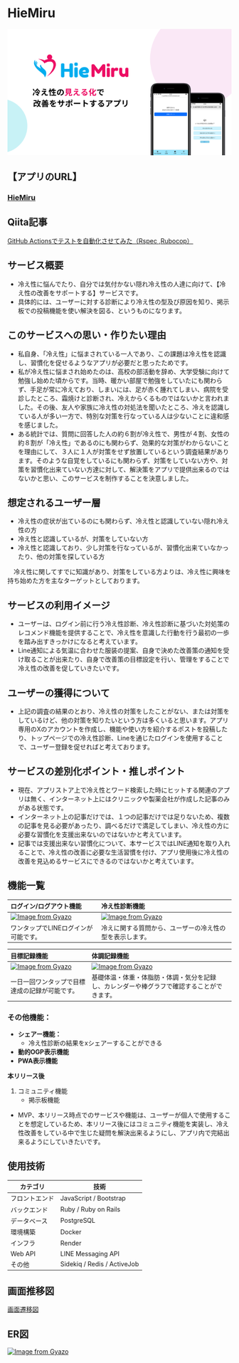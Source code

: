 # HieMiru
![HieMiru](./app/assets/images/ogp.png)

## 【アプリのURL】
### [HieMiru](https://hiemiru.com/)

## Qiita記事
[GitHub Actionsでテストを自動化させてみた（Rspec ,Rubocop）](https://qiita.com/kapi819/items/91589cd0145543b09325)

## サービス概要
* 冷え性に悩んでたり、自分では気付かない隠れ冷え性の人達に向けて、【冷え性の改善をサポートする】サービスです。
* 具体的には、ユーザーに対する診断により冷え性の型及び原因を知り、掲示板での投稿機能を使い解決を図る、というものになります。

## このサービスへの思い・作りたい理由
* 私自身、「冷え性」に悩まされている一人であり、この課題は冷え性を認識し、習慣化を促せるようなアプリが必要だと思ったためです。
* 私が冷え性に悩まされ始めたのは、高校の部活動を辞め、大学受験に向けて勉強し始めた頃からです。当時、暖かい部屋で勉強をしていたにも関わらず、手足が常に冷えており、しまいには、足が赤く腫れてしまい、病院を受診したところ、霜焼けと診断され、冷えからくるものではないかと言われました。その後、友人や家族に冷え性の対処法を聞いたところ、冷えを認識している人が多い一方で、特別な対策を行なっている人は少ないことに違和感を感じました。
* ある統計では、質問に回答した人の約６割が冷え性で、男性が４割、女性の約８割が「冷え性」であるのにも関わらず、効果的な対策がわからないことを理由にして、３人に１人が対策をせず放置しているという調査結果があります。そのような自覚をしているにも関わらず、対策をしていない方や、対策を習慣化出来ていない方達に対して、解決策をアプリで提供出来るのではないかと思い、このサービスを制作することを決意しました。

## 想定されるユーザー層
* 冷え性の症状が出ているのにも関わらず、冷え性と認識していない隠れ冷え性の方
* 冷え性と認識しているが、対策をしていない方
* 冷え性と認識しており、少し対策を行なっているが、習慣化出来ていなかったり、他の対策を探している方

　冷え性に関してすでに知識があり、対策をしている方よりは、冷え性に興味を持ち始めた方を主なターゲットとしております。

## サービスの利用イメージ
* ユーザーは、ログイン前に行う冷え性診断、冷え性診断に基づいた対処策のレコメンド機能を提供することで、冷え性を意識した行動を行う最初の一歩を踏み出すきっかけになると考えています。
* Line通知による気温に合わせた服装の提案、自身で決めた改善策の通知を受け取ることが出来たり、自身で改善策の目標設定を行い、管理をすることで冷え性の改善を促していきたいです。

## ユーザーの獲得について
* 上記の調査の結果のとおり、冷え性の対策をしたことがない、または対策をしているけど、他の対策を知りたいという方は多くいると思います。アプリ専用のXのアカウントを作成し、機能や使い方を紹介するポストを投稿したり、トップページでの冷え性診断、Lineを通じたログインを使用することで、ユーザー登録を促せればと考えております。

## サービスの差別化ポイント・推しポイント
* 現在、アプリストア上で冷え性とワード検索した時にヒットする関連のアプリは無く、インターネット上にはクリニックや製薬会社が作成した記事のみがある状態です。
* インターネット上の記事だけでは、１つの記事だけでは足りないため、複数の記事を見る必要があったり、調べるだけで満足してしまい、冷え性の方に必要な習慣化を支援出来ないのではないかと考えています。
* 記事では支援出来ない習慣化について、本サービスではLINE通知を取り入れることで、冷え性の改善に必要な生活習慣を付け、アプリ使用後に冷え性の改善を見込めるサービスにできるのではないかと考えています。

## 機能一覧
|ログイン/ログアウト機能|冷え性診断機能|
|:-------------|:-------------|
|[![Image from Gyazo](https://i.gyazo.com/2b88d82545c2750c1c2f7de4579ce470.gif)](https://gyazo.com/2b88d82545c2750c1c2f7de4579ce470)|[![Image from Gyazo](https://i.gyazo.com/4df889477bcc691894b45af0d9b8404f.gif)](https://gyazo.com/4df889477bcc691894b45af0d9b8404f)|
|ワンタップでLINEログインが可能です。|冷えに関する質問から、ユーザーの冷え性の型を表示します。|

|目標記録機能|体調記録機能|
|:-------------|:-------------|
|[![Image from Gyazo](https://i.gyazo.com/156a9d49f23dd3e82fab580cdedb03c7.gif)](https://gyazo.com/156a9d49f23dd3e82fab580cdedb03c7)|[![Image from Gyazo](https://i.gyazo.com/f5718476a9ce1535e9290d9da9ba2541.gif)](https://gyazo.com/f5718476a9ce1535e9290d9da9ba2541)|
|一日一回ワンタップで目標達成の記録が可能です。|基礎体温・体重・体脂肪・体調・気分を記録し、カレンダーや棒グラフで確認することができます。|

### その他機能：
- **シェアー機能：**
  - 冷え性診断の結果をxシェアーすることができる
- **動的OGP表示機能**
- **PWA表示機能**

**本リリース後**
   1. コミュニティ機能
      - 掲示板機能

* MVP、本リリース時点でのサービスや機能は、ユーザーが個人で使用することを想定しているため、本リリース後にはコミュニティ機能を実装し、冷え性改善をしている中で生じた疑問を解決出来るようにし、アプリ内で完結出来るようにしていきたいです。

## 使用技術
| カテゴリ       | 技術                                     |
| ------------- | -------------                           |
| フロントエンド   | JavaScript / Bootstrap                 |
| バックエンド    | Ruby / Ruby on Rails                    |
| データベース    | PostgreSQL                              |
| 環境構築       | Docker                                  |
| インフラ       | Render                                  |
| Web API      | LINE Messaging API                       |
| その他 　     | Sidekiq / Redis / ActiveJob              |

## 画面推移図
[画面遷移図](https://www.figma.com/file/wqLqj8RVZpQrRhGesPe8Ec/%E3%83%9D%E3%83%BC%E3%83%88%E3%83%95%E3%82%A9%E3%83%AA%E3%82%AA?type=design&node-id=0%3A1&mode=design&t=hjroMIFOay3tew5V-1)

## ER図
[![Image from Gyazo](https://i.gyazo.com/44de871af6b7e09fe4076031b607ee2f.png)](https://gyazo.com/44de871af6b7e09fe4076031b607ee2f)
